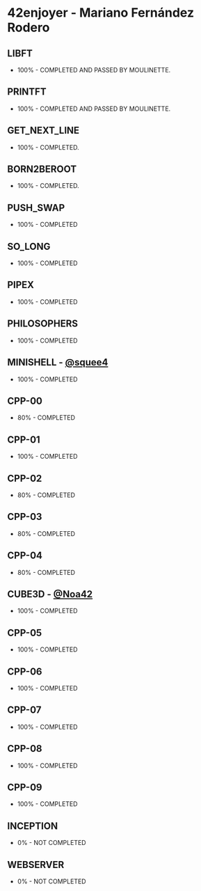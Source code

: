 # 42enjoyer - Mariano Fernández Rodero
## LIBFT
* 100% - COMPLETED AND PASSED BY MOULINETTE.

## PRINTFT
* 100% - COMPLETED AND PASSED BY MOULINETTE.

## GET_NEXT_LINE
* 100% - COMPLETED.

## BORN2BEROOT
* 100% - COMPLETED.

## PUSH_SWAP    
* 100% - COMPLETED

## SO_LONG
* 100% - COMPLETED

## PIPEX
* 100% - COMPLETED

## PHILOSOPHERS
* 100% - COMPLETED

## MINISHELL - [@squee4](https://github.com/squee4)
* 100% - COMPLETED

## CPP-00
* 80% - COMPLETED

## CPP-01
* 100% - COMPLETED

## CPP-02
* 80% - COMPLETED

## CPP-03
* 80% - COMPLETED

## CPP-04
* 80% - COMPLETED

## CUBE3D - [@Noa42](https://github.com/Noa42)
* 100% - COMPLETED

## CPP-05
* 100% - COMPLETED

## CPP-06
* 100% - COMPLETED

## CPP-07
* 100% - COMPLETED

## CPP-08
* 100% - COMPLETED

## CPP-09
* 100% - COMPLETED

## INCEPTION
* 0% - NOT COMPLETED

## WEBSERVER
* 0% - NOT COMPLETED